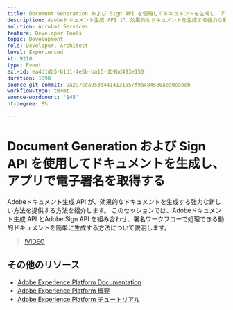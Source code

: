 ```yaml
---
title: Document Generation および Sign API を使用してドキュメントを生成し、アプリで電子署名を取得する
description: Adobeドキュメント生成 API が、効果的なドキュメントを生成する強力な新しい方法を提供する方法を紹介します。 このセッションでは、Adobeドキュメント生成 API とAdobe Sign API を組み合わせ、署名ワークフローで処理できる動的ドキュメントを簡単に生成する方法について説明します。
solution: Acrobat Services
feature: Developer Tools
topic: Development
role: Developer, Architect
level: Experienced
kt: 9210
type: Event
exl-id: ea4d1db5-b1d1-4e5b-ba16-db9bd493e150
duration: 1598
source-git-commit: 9a297cda953d4414131657f9ac84580aea0eabeb
workflow-type: tm+mt
source-wordcount: '145'
ht-degree: 8%

---
```


# Document Generation および Sign API を使用してドキュメントを生成し、アプリで電子署名を取得する

Adobeドキュメント生成 API が、効果的なドキュメントを生成する強力な新しい方法を提供する方法を紹介します。 このセッションでは、Adobeドキュメント生成 API とAdobe Sign API を組み合わせ、署名ワークフローで処理できる動的ドキュメントを簡単に生成する方法について説明します。

>[!VIDEO](https://video.tv.adobe.com/v/338094/?quality=12&learn=on&hidetitle=true)

## その他のリソース

- [Adobe Experience Platform Documentation](https://experienceleague.adobe.com/docs/experience-platform.html?lang=ja)
- [Adobe Experience Platform 概要](https://experienceleague.adobe.com/docs/experience-platform/landing/home.html?lang=ja)
- [Adobe Experience Platform チュートリアル](https://experienceleague.adobe.com/docs/platform-learn/tutorials/overview.html?lang=ja)
